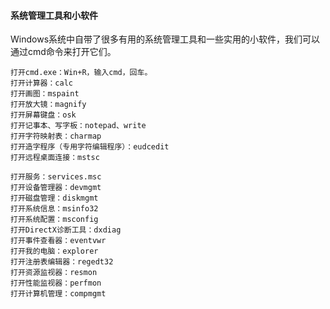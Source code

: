 #### 系统管理工具和小软件
Windows系统中自带了很多有用的系统管理工具和一些实用的小软件，我们可以通过cmd命令来打开它们。

    打开cmd.exe：Win+R，输入cmd，回车。
    打开计算器：calc
    打开画图：mspaint
    打开放大镜：magnify
    打开屏幕键盘：osk
    打开记事本、写字板：notepad、write
    打开字符映射表：charmap
    打开造字程序（专用字符编辑程序）：eudcedit
    打开远程桌面连接：mstsc
    
    打开服务：services.msc
    打开设备管理器：devmgmt
    打开磁盘管理：diskmgmt
    打开系统信息：msinfo32
    打开系统配置：msconfig
    打开DirectX诊断工具：dxdiag
    打开事件查看器：eventvwr
    打开我的电脑：explorer
    打开注册表编辑器：regedt32
    打开资源监视器：resmon
    打开性能监视器：perfmon
    打开计算机管理：compmgmt






    